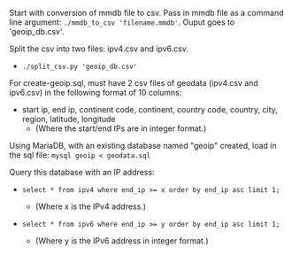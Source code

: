 Start with conversion of mmdb file to csv. Pass in mmdb file as a command line argument: `./mmdb_to_csv 'filename.mmdb'`. Ouput goes to 'geoip_db.csv'.

Split the csv into two files: ipv4.csv and ipv6.csv.
* `./split_csv.py 'geoip_db.csv'`

For create-geoip.sql, must have 2 csv files of geodata (ipv4.csv and ipv6.csv) in the following format of 10 columns:
* start ip, end ip, continent code, continent, country code, country, city, region, latitude, longitude
  * (Where the start/end IPs are in integer format.)

Using MariaDB, with an existing database named "geoip" created, load in the sql file:
`mysql geoip < geodata.sql`

Query this database with an IP address:
* `select * from ipv4 where end_ip >= x order by end_ip asc limit 1;`
  * (Where x is the IPv4 address.)

* `select * from ipv6 where end_ip >= y order by end_ip asc limit 1;`
  * (Where y is the IPv6 address in integer format.)
